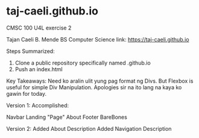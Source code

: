 # taj-caeli.github.io
CMSC 100 U4L exercise 2

Tajan Caeli B. Mende
BS Computer Science
link: https://taj-caeli.github.io

Steps Summarized:
1. Clone a public repository specifically named <user-name>.github.io
2. Push an index.html

Key Takeaways:
Need ko aralin ulit yung pag format ng Divs. But Flexbox is useful for simple Div Manipulation.
Apologies sir na ito lang na kaya ko gawin for today.

Version 1:
Accomplished:

Navbar
Landing "Page" About
Footer BareBones

Version 2:
Added About Description
Added Navigation Description
